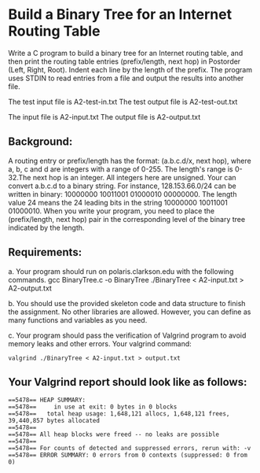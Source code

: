 # Build a Binary Tree for an Internet Routing Table

Write a C program to build a binary tree for an Internet routing table, and then print the routing table entries (prefix/length, next hop) in Postorder (Left, Right, Root). Indent each line by the length of the prefix. The program uses STDIN to read entries from a file and output the results into another file. 

The test input file is A2-test-in.txt
The test output file is A2-test-out.txt

The input file is A2-input.txt
The output file is A2-output.txt

## Background: 
A routing entry or prefix/length has the format: (a.b.c.d/x, next hop), where a, b, c and d are integers with a range of 0-255. The length's range is 0-32.The next hop is an integer. All integers here are unsigned. 
Your can convert a.b.c.d to a binary string. For instance, 128.153.66.0/24 can be written in binary: 10000000 10011001 01000010 00000000. The length value 24 means the 24 leading bits in the string 10000000 10011001 01000010. 
When you write your program, you need to place the (prefix/length, next hop) pair in the corresponding level of the binary tree indicated by the length.     

## Requirements:
a. Your program should run on polaris.clarkson.edu with the following commands. 
	gcc BinaryTree.c -o BinaryTree
	./BinaryTree < A2-input.txt > A2-output.txt

b. You should use the provided skeleton code and data structure to finish the assignment. No other libraries are allowed. However, you can define as many functions and variables as you need.  

c. Your program should pass the verification of Valgrind program to avoid memory leaks and other errors. Your valgrind command:

	valgrind ./BinaryTree < A2-input.txt > output.txt

## Your Valgrind report should look like as follows:

	==5478== HEAP SUMMARY:
	==5478==     in use at exit: 0 bytes in 0 blocks
	==5478==   total heap usage: 1,648,121 allocs, 1,648,121 frees, 39,440,857 bytes allocated
	==5478==
	==5478== All heap blocks were freed -- no leaks are possible
	==5478==
	==5478== For counts of detected and suppressed errors, rerun with: -v
	==5478== ERROR SUMMARY: 0 errors from 0 contexts (suppressed: 0 from 0)  
